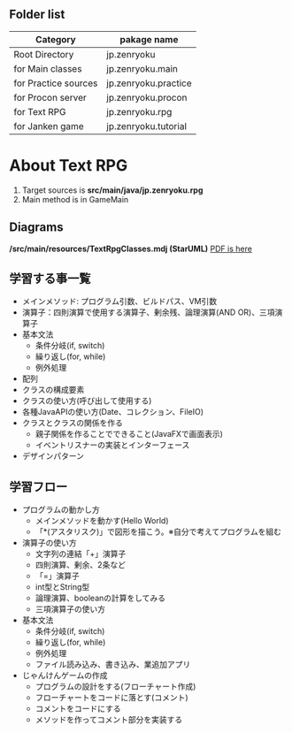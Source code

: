 ## Folder list

| Category | pakage name |
| -------- | ----------- |
| Root Directory | jp.zenryoku |
| for Main classes | jp.zenryoku.main |
| for Practice sources | jp.zenryoku.practice |
| for Procon server | jp.zenryoku.procon |
| for Text RPG | jp.zenryoku.rpg |
| for Janken game | jp.zenryoku.tutorial |

# About Text RPG
1. Target sources is **src/main/java/jp.zenryoku.rpg**
2. Main method is in GameMain

## Diagrams
**/src/main/resources/TextRpgClasses.mdj (StarUML)**
[PDF is here](./resources/TextRpgDiagram.pdf)

 
## 学習する事一覧
* メインメソッド: プログラム引数、ビルドパス、VM引数
* 演算子：四則演算で使用する演算子、剰余残、論理演算(AND OR)、三項演算子
* 基本文法
  - 条件分岐(if, switch)
  - 繰り返し(for, while)
  - 例外処理
* 配列
* クラスの構成要素
* クラスの使い方(呼び出して使用する)
* 各種JavaAPIの使い方(Date、コレクション、FileIO)
* クラスとクラスの関係を作る
  - 親子関係を作ることでできること(JavaFXで画面表示)
  - イベントリスナーの実装とインターフェース
* デザインパターン

## 学習フロー
* プログラムの動かし方
  - メインメソッドを動かす(Hello World)
  - 「*(アスタリスク)」で図形を描こう。※自分で考えてプログラムを組む
* 演算子の使い方
  - 文字列の連結「+」演算子
  - 四則演算、剰余、2条など
  - 「=」演算子
  - int型とString型
  - 論理演算、booleanの計算をしてみる
  - 三項演算子の使い方
* 基本文法
  - 条件分岐(if, switch)
  - 繰り返し(for, while)
  - 例外処理
  - ファイル読み込み、書き込み、業追加アプリ
* じゃんけんゲームの作成
  - プログラムの設計をする(フローチャート作成)
  - フローチャートをコードに落とす(コメント)
  - コメントをコードにする
  - メソッドを作ってコメント部分を実装する
 
